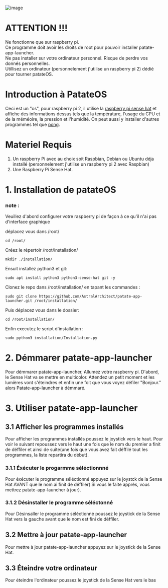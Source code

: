 ![image](https://github.com/AstralArchitect/patateOS/assets/154975712/c505561e-35a8-435c-9385-2f8121c49162)
# ATTENTION !!!

Ne fonctionne que sur raspberry pi.\
Ce programme doit avoir les droits de root pour pouvoir installer patate-app-launcher.\
Ne pas installer sur votre ordinateur personnel. Risque de perdre vos donnés personnelles.\
Utillisez un ordinateur (personnelement j'utilise un raspberry pi 2) dédié pour tourner patateOS.

# Introduction à PatateOS
Ceci est un "os", pour raspberry pi 2, il utilise la [raspberry pi sense hat](https://www.kubii.com/fr/modules-capteurs/1081-raspberry-pi-sense-hat-kubii-640522710799.html) et affiche des informations dessus tels que la température, l'usage du CPU et de la méméoire, la pression et l'humidité. On peut aussi y installer d'autres programmes tel que [pong](https://github.com/AstralArchitect/pong-patateOS).

# Materiel Requis
  1. Un raspberry Pi avec au choix soit Raspbian, Debian ou Ubuntu déja installé (personnelement j'utilise un raspberry pi 2 avec Raspbian)
  2. Une Raspberry Pi Sense Hat.

# 1. Installation de patateOS
### note :
Veuillez d'abord configurer votre raspberry pi de façon à ce qu'il n'ai pas d'interface graphique


déplacez vous dans /root/

```
cd /root/
```
Créez le répertoir /root/installation/
```
mkdir ./installation/
```
Ensuit installez python3 et git:

```
sudo apt install python3 python3-sense-hat git -y
```

Clonez le repo dans /root/installation/ en tapant les commandes : 
```
sudo git clone https://github.com/AstralArchitect/patate-app-launcher.git /root/installation/
```

Puis déplacez vous dans le dossier:
```
cd /root/installation/
```
Enfin executez le script d'installation :
```
sudo python3 installation/Installation.py
```

# 2. Démmarer patate-app-launcher

Pour démmarer patate-app-launcher, Allumez votre raspberry pi. D'abord, le Sense Hat va se mettre en multicolor. Attendez un petit moment et les lumières vont s'éteindres et enfin une foit que vous voyez défiler "Bonjour." alors Patate-app-launcher à démmaré.

# 3. Utiliser patate-app-launcher

## 3.1 Afficher les programmes installés

Pour afficher les programmes installés poussez le joystick vers le haut. Pour voir le suivant repoussez vers le haut une fois que le nom du premier a finit de déffiler et ainsi de suite(une fois que vous avez fait déffilé tout les programmes, la liste repartira du début).

### 3.1.1 Éxécuter le progarmme séléctionnné

Pour éxécuter le programme séléctionné appuyez sur le joystck de la Sense Hat AVANT que le nom ai finit de déffiler( Si vous le faite apprès, vous mettrez patate-app-launcher à jour).

### 3.1.2 Désinstaller le programme séléctonné

Pour Désinsaller le programme séléctionné poussez le joystick de la Sense Hat vers la gauche avant que le nom est fini de déffiler.

## 3.2 Mettre à jour patate-app-launcher

Pour mettre à jour patate-app-launcher appuyez sur le joystick de la Sense Hat.

## 3.3 Éteindre votre ordinateur

Pour éteindre l'ordinateur poussez le joystick de la Sense Hat vers le bas

